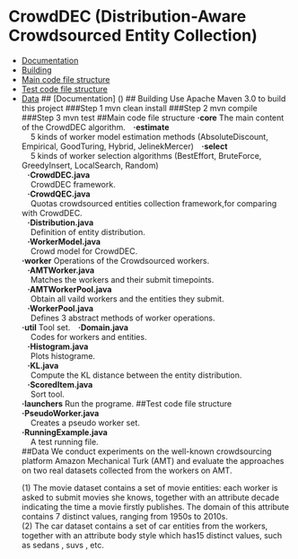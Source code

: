 # CrowdDEC (Distribution-Aware Crowdsourced Entity Collection)
<ul>
    <li> <a href ="#a1">Documentation</a>
    <li> <a href ="#a2">Building</a>
    <li> <a href ="#a3">Main code file structure</a>
    <li> <a href ="#a4">Test code file structure</a>
    <li> <a href ="#a5">Data</a>
## <a id="a1" name="a1"></a>[Documentation] ()
## <a id="a2" name="a2"></a>Building  
Use Apache Maven 3.0 to build this project
###Step 1  
    mvn clean install
###Step 2  
    mvn compile
###Step 3  
    mvn test 
##<a id="a3" name="a3"></a>Main code file structure  
<strong>·core</strong>  
The main content of the CrowdDEC algorithm.   
<strong>&nbsp;&nbsp;&nbsp;·estimate</strong><br>
<a>&nbsp;&nbsp;&nbsp;&nbsp;5 kinds of worker model estimation methods (AbsoluteDiscount, Empirical, GoodTuring, Hybrid, JelinekMercer)<a>  
<strong>&nbsp;&nbsp;&nbsp;·select</strong><br>
<a>&nbsp;&nbsp;&nbsp;&nbsp;5 kinds of worker selection algorithms (BestEffort, BruteForce, GreedyInsert, LocalSearch, Random)<a><br>
<strong>&nbsp;&nbsp;&nbsp;·CrowdDEC.java</strong><br>
<a>&nbsp;&nbsp;&nbsp;&nbsp;CrowdDEC framework.<a><br>
<strong>&nbsp;&nbsp;&nbsp;·CrowdQEC.java</strong><br>
<a>&nbsp;&nbsp;&nbsp;&nbsp;Quotas crowdsourced entities collection framework,for comparing with CrowdDEC.<a><br>
<strong>&nbsp;&nbsp;&nbsp;·Distribution.java</strong><br>
<a>&nbsp;&nbsp;&nbsp;&nbsp;Definition of entity distribution.<a><br>
<strong>&nbsp;&nbsp;&nbsp;·WorkerModel.java</strong><br>
<a>&nbsp;&nbsp;&nbsp;&nbsp;Crowd model for CrowdDEC.<a><br>
<strong>·worker</strong>  
Operations of the Crowdsourced workers.<br>
<strong>&nbsp;&nbsp;&nbsp;·AMTWorker.java</strong><br>
<a>&nbsp;&nbsp;&nbsp;&nbsp;Matches the workers and their submit timepoints.<a><br>
<strong>&nbsp;&nbsp;&nbsp;·AMTWorkerPool.java</strong><br>
<a>&nbsp;&nbsp;&nbsp;&nbsp;Obtain all vaild workers and the entities they submit.<a><br>
<strong>&nbsp;&nbsp;&nbsp;·WorkerPool.java</strong><br>
<a>&nbsp;&nbsp;&nbsp;&nbsp;Defines 3 abstract methods of worker operations.<a><br>
<strong>·util</strong>  
Tool set.  
<strong>&nbsp;&nbsp;&nbsp;·Domain.java</strong><br>
<a>&nbsp;&nbsp;&nbsp;&nbsp;Codes for workers and entities.<a><br>
<strong>&nbsp;&nbsp;&nbsp;·Histogram.java</strong><br>
<a>&nbsp;&nbsp;&nbsp;&nbsp;Plots histograme.<a><br>
<strong>&nbsp;&nbsp;&nbsp;·KL.java</strong><br>
<a>&nbsp;&nbsp;&nbsp;&nbsp;Compute the KL distance between the entity distribution.<a><br>
<strong>&nbsp;&nbsp;&nbsp;·ScoredItem.java</strong><br>
<a>&nbsp;&nbsp;&nbsp;&nbsp;Sort tool.<a><br>
<strong>·launchers</strong>  
Run the programe.  
##<a id="a4" name="a4"></a>Test code file structure 
<strong>·PseudoWorker.java</strong><br>
<a>&nbsp;&nbsp;&nbsp;&nbsp;Creates a pseudo worker set.<a><br>
<strong>·RunningExample.java</strong><br>
<a>&nbsp;&nbsp;&nbsp;&nbsp;A test running file.<a><br>
##<a id="a5" name="a5"></a>Data
 We conduct experiments on the well-known crowdsourcing platform Amazon Mechanical Turk (AMT) and evaluate the approaches on two real datasets collected from the workers on AMT.  
 
(1) The movie dataset contains a set of movie entities: each worker is asked to submit movies she knows, together with an attribute decade indicating the time a movie firstly publishes. The domain of this attribute contains 7 distinct values, ranging from 1950s to 2010s.  
(2) The car dataset contains a set of car entities from the workers, together with an attribute body style which has15 distinct values, such as sedans , suvs , etc.

